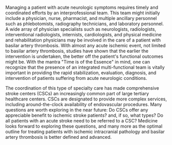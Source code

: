 Managing a patient with acute neurologic symptoms requires timely and coordinated efforts by an interprofessional team. This team might initially include a physician, nurse, pharmacist, and multiple ancillary personnel such as phlebotomists, radiography technicians, and laboratory personnel. A wide array of physician specialists such as neurologists, radiologists, interventional radiologists, internists, cardiologists, and physical medicine and rehabilitation physicians may be involved in the care of a patient with basilar artery thrombosis. With almost any acute ischemic event, not limited to basilar artery thrombosis, studies have shown that the earlier the intervention is undertaken, the better off the patient's functional outcomes might be. With the mantra "Time is of the Essence" in mind, one can recognize that the presence of an integrated multi-functional team is vitally important in providing the rapid stabilization, evaluation, diagnosis, and intervention of patients suffering from acute neurologic conditions.

The coordination of this type of specialty care has made comprehensive stroke centers (CSCs) an increasingly common part of large tertiary healthcare centers. CSCs are designated to provide more complex services, including around-the-clock availability of endovascular procedures. Many questions are worth exploring in the near future: Do CSCs offer any appreciable benefit to ischemic stroke patients? and, if so, what types? Do all patients with an acute stroke need to be referred to a CSC? Medicine looks forward to exploring these questions, and many more as the optimal outline for treating patients with ischemic intracranial pathology and basilar artery thrombosis is better defined and advanced.